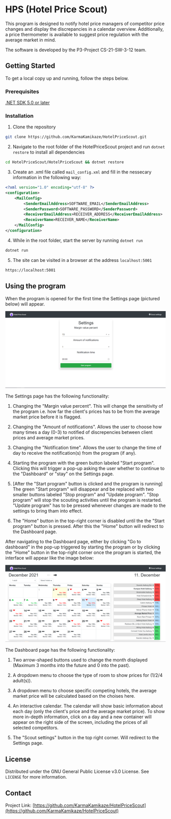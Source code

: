 # HPS (Hotel Price Scout)

This program is designed to notify hotel price managers of competitor price changes and display the discrepancies in a calendar overview. Additionally, a price thermometer is available to suggest price regulation with the average market in mind.

The software is developed by the P3-Project CS-21-SW-3-12 team.

<!-- GETTING STARTED -->
 ## Getting Started
 
 To get a local copy up and running, follow the steps below.
 
 ### Prerequisites
 
 [.NET SDK 5.0 or later](https://dotnet.microsoft.com/download/dotnet/5.0)
 
 ### Installation 

 1. Clone the repository

```sh
git clone https://github.com/KarmaKamikaze/HotelPriceScout.git
```

 2. Navigate to the root folder of the HotelPriceScout project and run `dotnet restore` to install all dependencies
```sh
cd HotelPriceScout/HotelPriceScout && dotnet restore
```

 3. Create an .xml file called `mail_config.xml` and fill in the nessecary information in the following way:
```xml
<?xml version="1.0" encoding="utf-8" ?>
<configuration>
    <MailConfig>
        <SenderEmailAddress>SOFTWARE_EMAIL</SenderEmailAddress>
        <SenderPassword>SOFTWARE_PASSWORD</SenderPassword>
        <ReceiverEmailAddress>RECEIVER_ADDRESS</ReceiverEmailAddress>
        <ReceiverName>RECEIVER_NAME</ReceiverName>
    </MailConfig>
</configuration>
```

 4. While in the root folder, start the server by running `dotnet run`
```sh
dotnet run
```

 5. The site can be visited in a browser at the address `localhost:5001`

```sh
https://localhost:5001
```

 <!-- Using the program -->
## Using the program

When the program is opened for the first time the Settings page (pictured below) will appear.

![Optional Text](https://github.com/KarmaKamikaze/HotelPriceScout/blob/dev/.github/images/settingsPage.PNG)

The Settings page has the following functionality:

1. Changing the "Margin value percent". This will change the sensitivity of the program i.e. how far the client's prices has to be from the average market price before it is flagged.

2. Changing the "Amount of notifications". Allows the user to choose how many times a day (0-3) to notified of discrepencies between client prices and average market prices.

3. Changing the "Notification time". Allows the user to change the time of day to receive the notification(s) from the program (if any).

4. Starting the program with the green button labeled "Start program". Clicking this will trigger a pop-up asking the user whether to continue to the "Dashboard" or "stay" on the Settings page.

5. [After the "Start program" button is clicked and the program is running] The green "Start program" will disappear and be replaced with two smaller buttons labeled "Stop program" and "Update program". "Stop program" will stop the scouting activities until the program is restarted. "Update program" has to be pressed whenever changes are made to the settings to bring tham into effect.

6. The "Home" button in the top-right corner is disabled until the the "Start program" button is pressed. After this the "Home" button will redirect to the Dashboard page.

After navigating to the Dashboard page, either by clicking "Go to dashboard" in the pop-up triggered by starting the program or by clicking the "Home" button in the top-right corner once the program is started, the interface will appear like the image below:

![Optional Text](https://github.com/KarmaKamikaze/HotelPriceScout/blob/dev/.github/images/dashboardPageNew.PNG)

The Dashboard page has the following functionality:

1. Two arrow-shaped buttons used to change the month displayed (Maximum 3 months into the future and 0 into the past).

2. A dropdown menu to choose the type of room to show prices for (1/2/4 adult(s)).

3. A dropdown menu to choose specific competing hotels, the average market price will be calculated based on the choises here.

4. An interactive calendar. The calendar will show basic information about each day (only the client's price and the average market price). To show more in-depth information, click on a day and a new container will appear on the right side of the screen, including the prices of all selected competitors.

5. The "Scout settings" button in the top right corner. Will redirect to the Settings page.

 <!-- LICENSE -->
 ## License
 
 Distributed under the GNU General Public License v3.0 License. See `LICENSE` for more information. 


 <!-- CONTACT --> 
 ## Contact 
 
 Project Link: [https://github.com/KarmaKamikaze/HotelPriceScout](https://github.com/KarmaKamikaze/HotelPriceScout)
